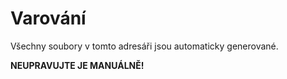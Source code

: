 # Varování
Všechny soubory v tomto adresáři jsou automaticky generované.

**NEUPRAVUJTE JE MANUÁLNĚ!**
